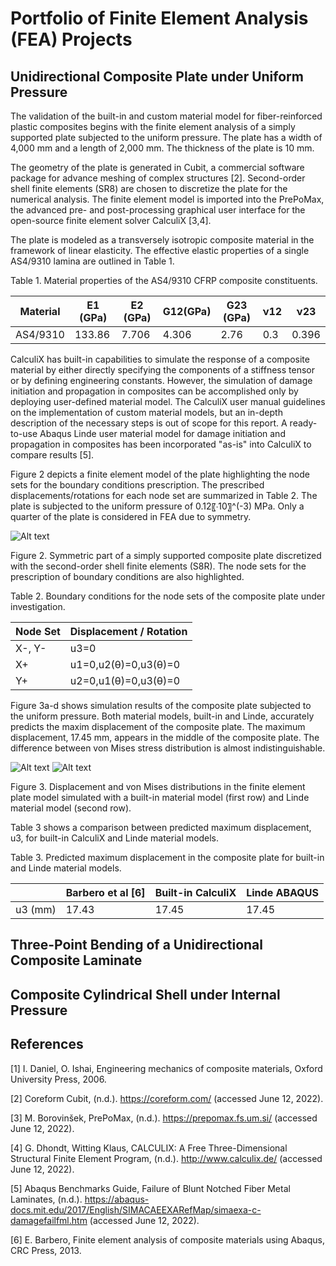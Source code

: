 # Portfolio of Finite Element Analysis (FEA) Projects

## Unidirectional Composite Plate under Uniform Pressure

The validation of the built-in and custom material model for fiber-reinforced plastic composites begins with the finite element analysis of a simply supported plate subjected to the uniform pressure. The plate has a width of 4,000 mm and a length of 2,000 mm. The thickness of the plate is 10 mm.

The geometry of the plate is generated in Cubit, a commercial software package for advance meshing of complex structures [2]. Second-order shell finite elements (SR8) are chosen to discretize the plate for the numerical analysis. The finite element model is imported into the PrePoMax, the advanced pre- and post-processing graphical user interface for the open-source finite element solver CalculiX [3,4].

The plate is modeled as a transversely isotropic composite material in the framework of linear elasticity. The effective elastic properties of a single AS4/9310 lamina are outlined in Table 1.

Table 1. Material properties of the AS4/9310 CFRP composite constituents.

| Material | E1 (GPa) | E2 (GPa) | G12(GPa) | G23 (GPa)|   ν12    |    ν23   |
|----------|----------|----------|----------|----------|----------|----------|
| AS4/9310 |  133.86  |  7.706   |  4.306   |   2.76   |   0.3    |   0.396  |


CalculiX has built-in capabilities to simulate the response of a composite material by either directly specifying the components of a stiffness tensor or by defining engineering constants. However, the simulation of damage initiation and propagation in composites can be accomplished only by deploying user-defined material model. The CalculiX user manual guidelines on the implementation of custom material models, but an in-depth description of the necessary steps is out of scope for this report. A ready-to-use Abaqus Linde user material model for damage initiation and propagation in composites has been incorporated "as-is" into CalculiX to compare results [5].

Figure 2 depicts a finite element model of the plate highlighting the node sets for the boundary conditions prescription. The prescribed displacements/rotations for each node set are summarized in Table 2. The plate is subjected to the uniform pressure of 0.12〖⋅10〗^(-3)  MPa. Only a quarter of the plate is considered in FEA due to symmetry.

![Alt text](https://github.com/dmytrokuksenko/finite-element-analysis-porftofolio/blob/main/project-1_uni_composite_plate_bending/deflection-plate-mesh.png "")

Figure 2. Symmetric part of a simply supported composite plate discretized with the second-order shell finite elements (S8R). The node sets for the prescription of boundary conditions are also highlighted.

Table 2. Boundary conditions for the node sets of the composite plate under investigation.

|         Node Set        | Displacement / Rotation |
|-------------------------|-------------------------|
|           X-, Y-        |          u3=0           |
|             X+          |  u1=0,u2(θ)=0,u3(θ)=0   |
|             Y+          |  u2=0,u1(θ)=0,u3(θ)=0   |


Figure 3a-d shows simulation results of the composite plate subjected to the uniform pressure. Both material models, built-in and Linde, accurately predicts the maxim displacement of the composite plate. The maximum displacement, 17.45 mm, appears in the middle of the composite plate. The difference between von Mises stress distribution is almost indistinguishable.

![Alt text](https://github.com/dmytrokuksenko/finite-element-analysis-porftofolio/blob/main/project-1_uni_composite_plate_bending/disp-stress-built-in.png "")
![Alt text](https://github.com/dmytrokuksenko/finite-element-analysis-porftofolio/blob/main/project-1_uni_composite_plate_bending/disp-stress-Linde.png "")   

Figure 3. Displacement and von Mises distributions in the finite element plate model simulated with a built-in material model (first row) and Linde material model (second row).

Table 3 shows a comparison between predicted maximum displacement, u3, for built-in CalculiX and Linde material models.

Table 3. Predicted maximum displacement in the composite plate for built-in and Linde material models.

|          | Barbero et al [6] | Built-in CalculiX | Linde ABAQUS |
|----------|-------------------|-------------------|--------------|
| u3 (mm)  |        17.43      |        17.45      |      17.45   |

## Three-Point Bending of a Unidirectional Composite Laminate

## Composite Cylindrical Shell under Internal Pressure


## References

[1]	I. Daniel, O. Ishai, Engineering mechanics of composite materials, Oxford University Press, 2006.

[2]	Coreform Cubit, (n.d.). https://coreform.com/ (accessed June 12, 2022).

[3]	M. Borovinšek, PrePoMax, (n.d.). https://prepomax.fs.um.si/ (accessed June 12, 2022).

[4]	G. Dhondt, Witting Klaus, CALCULIX: A Free Three-Dimensional Structural Finite Element Program, (n.d.). http://www.calculix.de/ (accessed June 12, 2022).

[5]	Abaqus Benchmarks Guide, Failure of Blunt Notched Fiber Metal Laminates, (n.d.). https://abaqus-docs.mit.edu/2017/English/SIMACAEEXARefMap/simaexa-c-damagefailfml.htm (accessed June 12, 2022).

[6]	E. Barbero, Finite element analysis of composite materials using Abaqus, CRC Press, 2013.

